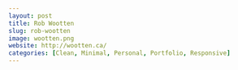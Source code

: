 ```yaml
---
layout: post
title: Rob Wootten
slug: rob-wootten
image: wootten.png
website: http://wootten.ca/
categories: [Clean, Minimal, Personal, Portfolio, Responsive]
---
```

